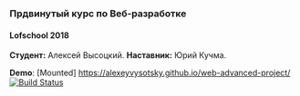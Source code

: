 ### Прдвинутый курс по Веб-разработке

#### Lofschool 2018

**Студент:** Алексей Высоцкий.
**Наставник:** Юрий Кучма.

**Demo**:
[Mounted] https://alexeyvysotsky.github.io/web-advanced-project/
[![Build Status](https://travis-ci.org/AlexeyVysotsky/web-advanced-project.svg?branch=dev)](https://travis-ci.org/AlexeyVysotsky/web-advanced-project)
